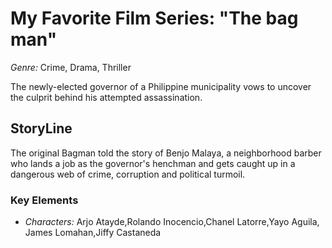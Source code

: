 # My Favorite Film Series: "The bag man"
*Genre:* Crime, Drama, Thriller

The newly-elected governor of a Philippine municipality vows to uncover the culprit behind his attempted assassination.

## StoryLine
The original Bagman told the story of Benjo Malaya, a neighborhood barber who lands a job as the governor's henchman and gets caught up in a dangerous web of crime, corruption and political turmoil.

### Key Elements
- *Characters:* Arjo Atayde,Rolando Inocencio,Chanel Latorre,Yayo Aguila,	James Lomahan,Jiffy Castaneda
